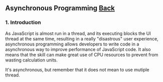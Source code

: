 ## Asynchronous Programming [Back](./../JavaScript.md)

### 1. Introduction

As JavaScript is almost run in a thread, and its executing blocks the UI thread at the same time, resulting in a really "disastrous" user experience, asynchronous programming allows developers to write code in a asynchronous way to improve performance of JavaScript code. It also means that the skill can make great use of CPU resources to prevent from wasting calculation units.

It's asynchronous, but remember that it does not mean to use mutiple thread.
